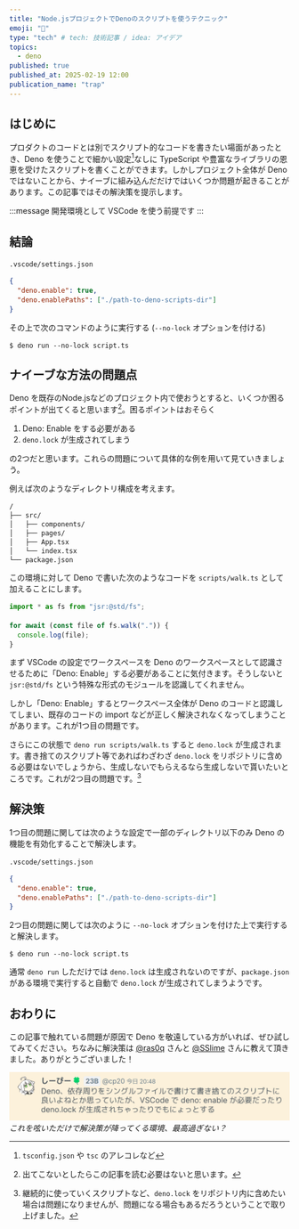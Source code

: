 ```yaml
---
title: "Node.jsプロジェクトでDenoのスクリプトを使うテクニック"
emoji: "🦕"
type: "tech" # tech: 技術記事 / idea: アイデア
topics:
  - deno
published: true
published_at: 2025-02-19 12:00
publication_name: "trap"
---
```


## はじめに

プロダクトのコードとは別でスクリプト的なコードを書きたい場面があったとき、Deno を使うことで細かい設定[^1]なしに TypeScript や豊富なライブラリの恩恵を受けたスクリプトを書くことができます。しかしプロジェクト全体が Deno ではないことから、ナイーブに組み込んだだけではいくつか問題が起きることがあります。この記事ではその解決策を提示します。

[^1]: `tsconfig.json` や `tsc` のアレコレなど

:::message
開発環境として VSCode を使う前提です
:::

## 結論

`.vscode/settings.json`

```json
{
  "deno.enable": true,
  "deno.enablePaths": ["./path-to-deno-scripts-dir"]
}
```

その上で次のコマンドのように実行する (`--no-lock` オプションを付ける)

```
$ deno run --no-lock script.ts
```

## ナイーブな方法の問題点

Deno を既存のNode.jsなどのプロジェクト内で使おうとすると、いくつか困るポイントが出てくると思います[^2]。困るポイントはおそらく

1. Deno: Enable をする必要がある
2. `deno.lock` が生成されてしまう

の2つだと思います。これらの問題について具体的な例を用いて見ていきましょう。

[^2]: 出てこないとしたらこの記事を読む必要はないと思います。

例えば次のようなディレクトリ構成を考えます。

```
/
├── src/
│   ├── components/
│   ├── pages/
│   ├── App.tsx
│   └── index.tsx
└── package.json
```

この環境に対して Deno で書いた次のようなコードを `scripts/walk.ts` として加えることにします。

```ts
import * as fs from "jsr:@std/fs";

for await (const file of fs.walk(".")) {
  console.log(file);
}
```

まず VSCode の設定でワークスペースを Deno のワークスペースとして認識させるために「Deno: Enable」する必要があることに気付きます。そうしないと `jsr:@std/fs` という特殊な形式のモジュールを認識してくれません。

しかし「Deno: Enable」するとワークスペース全体が Deno のコードと認識してしまい、既存のコードの import などが正しく解決されなくなってしまうことがあります。これが1つ目の問題です。

さらにこの状態で `deno run scripts/walk.ts` すると `deno.lock` が生成されます。書き捨てのスクリプト等であればわざわざ `deno.lock` をリポジトリに含める必要はないでしょうから、生成しないでもらえるなら生成しないで貰いたいところです。これが2つ目の問題です。[^3]

[^3]: 継続的に使っていくスクリプトなど、`deno.lock` をリポジトリ内に含めたい場合は問題になりませんが、問題になる場合もあるだろうということで取り上げました。

## 解決策

1つ目の問題に関しては次のような設定で一部のディレクトリ以下のみ Deno の機能を有効化することで解決します。

`.vscode/settings.json`

```json
{
  "deno.enable": true,
  "deno.enablePaths": ["./path-to-deno-scripts-dir"]
}
```

2つ目の問題に関しては次のように `--no-lock` オプションを付けた上で実行すると解決します。

```
$ deno run --no-lock script.ts
```

通常 `deno run` しただけでは `deno.lock` は生成されないのですが、`package.json` がある環境で実行すると自動で `deno.lock` が生成されてしまうようです。

## おわりに

この記事で触れている問題が原因で Deno を敬遠している方がいれば、ぜひ試してみてください。ちなみに解決策は [@ras0q](https://x.com/ras0q) さんと [@SSlime](https://x.com/_SSlime) さんに教えて頂きました。ありがとうございました！

![「Deno、依存周りをシングルファイルで書けて書き捨てのスクリプトに良いよねとか思っていたが、VSCode で deno: enable が必要だったり deno.lock が生成されちゃったりでもにょっとする」という cp20 による投稿](/images/traq-deno-post.png)
*これを呟いただけで解決策が降ってくる環境、最高過ぎない？*
